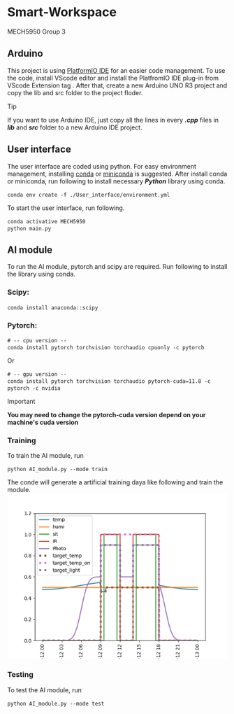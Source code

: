 # Smart-Workspace
MECH5950 Group 3 

## Arduino
This project is using [PlatformIO IDE](https://platformio.org/) for an easier code management.
To use the code, install VScode editor and install the PlatfromIO IDE plug-in from VScode Extension tag . 
After that, create a new Arduino UNO R3 project and copy the lib and src folder to the project floder.
> [!TIP]
> If you want to use Arduino IDE, just copy all the lines in every **_.cpp_** files in **_lib_** and **_src_** folder to a new Arduino IDE project.
## User interface
The user interface are coded using python. For easy environment management, installing [conda](https://docs.conda.io/projects/conda/en/latest/user-guide/install/index.html) or [miniconda](https://docs.anaconda.com/miniconda/install/) is suggested.
After install conda or miniconda, run following to install necessary **_Python_** library using conda.
```
conda env create -f ./User_interface/environment.yml
```
To start the user interface, run following.
```
conda activative MECH5950
python main.py
```

## AI module
To run the AI module, pytorch and scipy are required. Run following to install the library using conda.
### Scipy:
```
conda install anaconda::scipy
```
### Pytorch:
```
# -- cpu version --
conda install pytorch torchvision torchaudio cpuonly -c pytorch
```
Or
```
# -- gpu version --
conda install pytorch torchvision torchaudio pytorch-cuda=11.8 -c pytorch -c nvidia
```
> [!IMPORTANT]
> **You may need to change the pytorch-cuda version depend on your machine's cuda version**

### Training 
To train the AI module, run
```
python AI_module.py --mode train
```
The conde will generate a artificial training daya like following and train the module.
![alt|200](./images/art_training_data.png)


### Testing 
To test the AI module, run
```
python AI_module.py --mode test
```

